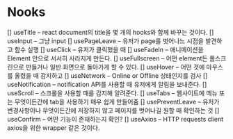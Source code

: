 # Nooks

[] useTitle – react document의 title을 몇 개의 hooks와 함께 바꾸는 것이다.
[] useInput – 그냥 input
[] usePageLeave – 유저가 page를 벗어나느 시점을 발견하고 함수 실행
[] useClick – 유저가 클릭했을 때
[] useFadeIn – 애니메이션을 Element 안으로 서서히 사라지게 만든다.
[] useFullscreen – 어떤 element든 풀스크린으로 만들거나 일반 화면으로 돌아가게 할 수 있다.
[] useHover – 어떤 것에 마우스를 올렸을 때 감지하고
[] useNetwork – Online or Offline 상태인지를 검사
[] useNotification – notification API를 사용할 때 유저에게 알림을 보내준다.
[] useScroll – 스크롤을 사용할 때를 감지해 알려준다.
[] useTabs – 웹사이트에 메뉴 또는 무엇이든간에 tab을 사용하기 매우 쉽게 만들어줌
[] usePreventLeave – 유저가 변경사항이나 무엇이든간에 저장하지 않고 페이지를 벗어나길 원할 때 확인하는 것
[] useConfirm – 어떤 기능이 존재하는지 확인?
[] useAxios – HTTP requests client axios을 위한 wrapper 같은 것이다.
